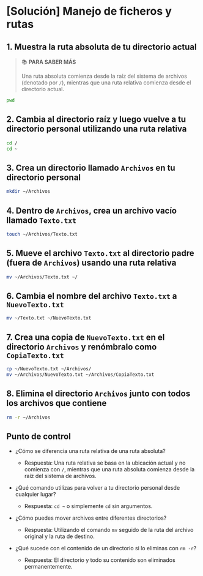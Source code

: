 # [Solución] Manejo de ficheros y rutas

## 1. Muestra la ruta absoluta de tu directorio actual

> :books: **PARA SABER MÁS**
> 
> Una ruta absoluta comienza desde la raíz del sistema de archivos (denotado por `/`), mientras que una ruta relativa comienza desde el directorio actual.

~~~sh
pwd
~~~

## 2. Cambia al directorio raíz y luego vuelve a tu directorio personal utilizando una ruta relativa

~~~sh
cd /
cd ~
~~~

## 3. Crea un directorio llamado `Archivos` en tu directorio personal

~~~sh
mkdir ~/Archivos
~~~

## 4. Dentro de `Archivos`, crea un archivo vacío llamado `Texto.txt`

~~~sh
touch ~/Archivos/Texto.txt
~~~

## 5. Mueve el archivo `Texto.txt` al directorio padre (fuera de `Archivos`) usando una ruta relativa

~~~sh
mv ~/Archivos/Texto.txt ~/
~~~

## 6. Cambia el nombre del archivo `Texto.txt` a `NuevoTexto.txt`

~~~sh
mv ~/Texto.txt ~/NuevoTexto.txt
~~~

## 7. Crea una copia de `NuevoTexto.txt` en el directorio `Archivos` y renómbralo como `CopiaTexto.txt`

~~~sh
cp ~/NuevoTexto.txt ~/Archivos/
mv ~/Archivos/NuevoTexto.txt ~/Archivos/CopiaTexto.txt
~~~

## 8. Elimina el directorio `Archivos` junto con todos los archivos que contiene

~~~sh
rm -r ~/Archivos
~~~

## Punto de control

- ¿Cómo se diferencia una ruta relativa de una ruta absoluta?
  - Respuesta: Una ruta relativa se basa en la ubicación actual y no comienza con `/`, mientras que una ruta absoluta comienza desde la raíz del sistema de archivos.

- ¿Qué comando utilizas para volver a tu directorio personal desde cualquier lugar?
  - Respuesta: `cd ~` o simplemente `cd` sin argumentos.

- ¿Cómo puedes mover archivos entre diferentes directorios?
  - Respuesta: Utilizando el comando `mv` seguido de la ruta del archivo original y la ruta de destino.

- ¿Qué sucede con el contenido de un directorio si lo eliminas con `rm -r`?
  - Respuesta: El directorio y todo su contenido son eliminados permanentemente.
